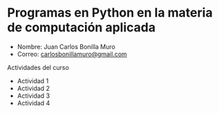 # Programas en Python en la materia de computación aplicada

- Nombre: Juan Carlos Bonilla Muro
- Correo: carlosbonillamuro@gmail.com

Actividades del curso
- Actividad 1
- Actividad 2
- Actividad 3
- Actividad 4